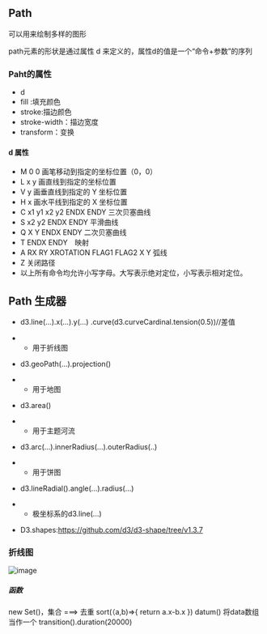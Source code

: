 ## Path
可以用来绘制多样的图形

path元素的形状是通过属性 d 来定义的，属性d的值是一个“命令+参数”的序列

### Paht的属性
- d
- fill :填充颜色
- stroke:描边颜色
- stroke-width：描边宽度
- transform：变换

#### d 属性
- M 0 0 画笔移动到指定的坐标位置（0，0）
- L x y 画直线到指定的坐标位置
- V y   画垂直线到指定的 Y 坐标位置
- H x   画水平线到指定的 X 坐标位置
- C x1 y1 x2 y2 ENDX ENDY 三次贝塞曲线
- S x2 y2 ENDX ENDY 平滑曲线
- Q X Y ENDX ENDY 二次贝塞曲线
- T ENDX ENDY　映射
- A RX RY XROTATION FLAG1 FLAG2 X Y 弧线
- Z 关闭路径
- 以上所有命令均允许小写字母。大写表示绝对定位，小写表示相对定位。


## Path 生成器
- d3.line(...).x(...).y(...)
  .curve(d3.curveCardinal.tension(0.5))//差值
-  - 用于折线图
- d3.geoPath(...).projection()
- - 用于地图
- d3.area()
- - 用于主题河流
 
- d3.arc(...).innerRadius(...).outerRadius(..)
- - 用于饼图
 
- d3.lineRadial().angle(...).radius(...)
- - 极坐标系的d3.line(...)
 
- D3.shapes:https://github.com/d3/d3-shape/tree/v1.3.7
### 折线图
![image](https://github.com/MingQi-Z/KnowledgeD3.js/assets/77725176/2129d3c2-6a0e-456a-b845-4e4c934a2936)


##### 函数
new Set()，集合   ===>   去重
sort(（a,b)=>{
return a.x-b.x
})
datum()  将data数组当作一个
transition().duration(20000)

